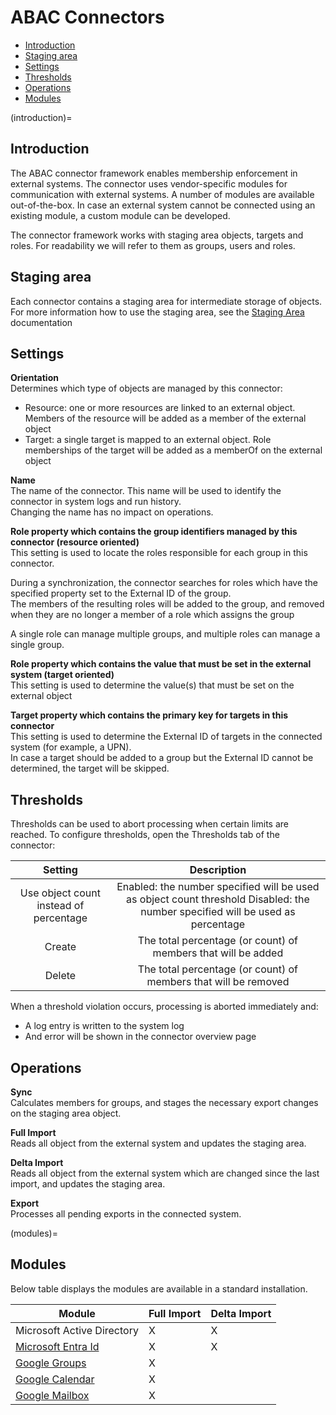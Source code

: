 # <span id="index"></span>ABAC Connectors


-   [Introduction](#introduction)
-   [Staging area](#stagingarea)
-   [Settings](#GeneralSettings)
-   [Thresholds](#thresholds)
-   [Operations](#operations)
-   [Modules](#modules)

(introduction)=
## <span id="Introductie"></span>Introduction

The ABAC connector framework enables membership enforcement in external
systems. The connector uses vendor-specific modules for communication
with external systems. A number of modules are available out-of-the-box.
In case an external system cannot be connected using an existing module,
a custom module can be developed.

The connector framework works with staging area objects, targets and
roles. For readability we will refer to them as groups, users and roles.

## <span id="StagingArea"></span>Staging area

Each connector contains a staging area for intermediate storage of
objects.  
For more information how to use the staging area, see the
[Staging Area](./SysPage_AbacStagingArea) documentation

## <span id="GeneralSettings"></span>Settings

**Orientation**  
Determines which type of objects are managed by this connector:

-   Resource: one or more resources are linked to an external object.
    Members of the resource will be added as a member of the external
    object
-   Target: a single target is mapped to an external object. Role
    memberships of the target will be added as a memberOf on the
    external object

**Name**  
The name of the connector. This name will be used to identify the
connector in system logs and run history.  
Changing the name has no impact on operations.

**Role property which contains the group identifiers managed by this
connector (resource oriented)**  
This setting is used to locate the roles responsible for each group in
this connector.

During a synchronization, the connector searches for roles which have
the specified property set to the External ID of the group.  
The members of the resulting roles will be added to the group, and
removed when they are no longer a member of a role which assigns the
group

A single role can manage multiple groups, and multiple roles can manage
a single group.

**Role property which contains the value that must be set in the
external system (target oriented)**  
This setting is used to determine the value(s) that must be set on the
external object

**Target property which contains the primary key for targets in this
connector**  
This setting is used to determine the External ID of targets in the
connected system (for example, a UPN).  
In case a target should be added to a group but the External ID cannot
be determined, the target will be skipped.

## <span id="Thresholds"></span>Thresholds

Thresholds can be used to abort processing when certain limits are
reached. To configure thresholds, open the Thresholds tab of the
connector:

|                 Setting                |                                                            Description                                                           |
|:--------------------------------------:|:--------------------------------------------------------------------------------------------------------------------------------:|
| Use object count instead of percentage | Enabled: the number specified will be used as object count threshold   Disabled: the number specified will be used as percentage |
| Create                                 | The total percentage (or count) of members that will be added                                                                    |
| Delete                                 | The total percentage (or count) of members that will be removed                                                                  |

When a threshold violation occurs, processing is aborted immediately
and:

-   A log entry is written to the system log
-   And error will be shown in the connector overview page



## <span id="Operations"></span>Operations

**Sync**  
Calculates members for groups, and stages the necessary export changes
on the staging area object.

**Full Import**  
Reads all object from the external system and updates the staging area.

**Delta Import**  
Reads all object from the external system which are changed since the
last import, and updates the staging area.

**Export**  
Processes all pending exports in the connected system.

(modules)=
## <span id="Modules"></span>Modules

Below table displays the modules are available in a standard
installation.

| Module                          | Full Import | Delta Import |
|---------------------------------|-------------|--------------|
| Microsoft Active Directory      | X           | X            |
| [Microsoft Entra Id](./ABAC%20Connectoren/AbacConnector_MicrosoftEntraId)              | X           | X            |
| [Google Groups](./ABAC%20Connectoren/AbacConnector_GoogleGroup)                 | X           |              |
| [Google Calendar](./ABAC%20Connectoren/AbacConnector_GoogleCalendar)                 | X           |              |
| [Google Mailbox](./ABAC%20Connectoren/AbacConnector_GoogleMailbox)                 | X           |              |

